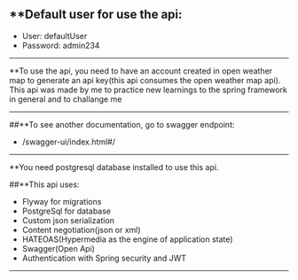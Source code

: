 ## **Default user for use the api:
- User: defaultUser
- Password: admin234

---

**To use the api, you need to have an account created in open weather map to generate an api key(this api consumes the open weather map api). This api was made by me to practice new learnings to the spring framework in general and to challange me

---

##**To see another documentation, go to swagger endpoint:
- /swagger-ui/index.html#/

---

**You need postgresql database installed to use this api.

##**This api uses:
- Flyway for migrations
- PostgreSql for database
- Custom json serialization
- Content negotiation(json or xml)
- HATEOAS(Hypermedia as the engine of application state)
- Swagger(Open Api)
- Authentication with Spring security and JWT

---